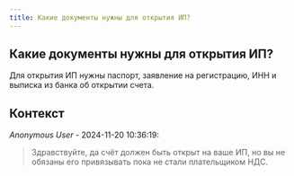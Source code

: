 ```yaml
---
title: Какие документы нужны для открытия ИП?
---
```


## Какие документы нужны для открытия ИП?

Для открытия ИП нужны паспорт, заявление на регистрацию, ИНН и выписка из банка об открытии счета.

## Контекст

_Anonymous User_ - 2024-11-20 10:36:19:

> Здравствуйте, да счёт должен быть открыт на ваше ИП, но вы не обязаны его привязывать пока не стали плательщиком НДС.
